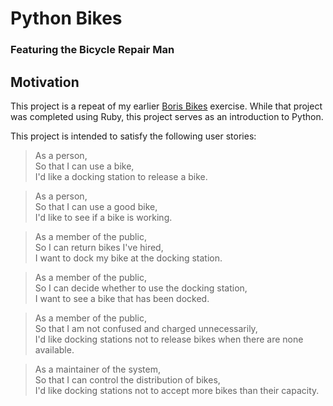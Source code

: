 # Python Bikes
### Featuring the Bicycle Repair Man

## Motivation
This project is a repeat of my earlier [Boris Bikes](https://github.com/marcusventin/boris-bikes) exercise. While that project was completed using Ruby, this project serves as an introduction to Python.

This project is intended to satisfy the following user stories:  
> As a person,  
> So that I can use a bike,  
> I'd like a docking station to release a bike.

> As a person,  
> So that I can use a good bike,  
> I'd like to see if a bike is working.

> As a member of the public,  
> So I can return bikes I've hired,  
> I want to dock my bike at the docking station.

> As a member of the public,  
> So I can decide whether to use the docking station,  
> I want to see a bike that has been docked.  

> As a member of the public,  
> So that I am not confused and charged unnecessarily,  
> I'd like docking stations not to release bikes when there are none available.

> As a maintainer of the system,  
> So that I can control the distribution of bikes,  
> I'd like docking stations not to accept more bikes than their capacity.